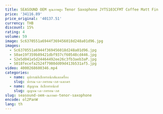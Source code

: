 ```yaml
---
title: SEASOUND OEM คุณภาพสูง Tenor Saxophone JYTS103CFMT Coffee Matt Finish พร้อม EB Tone
price: '34116.89'
price_original: '40137.51'
currency: THB
discount: 15%
rating: 4
volume: 59
image: Sc6370551a6944f369456018d248a01d96.jpg
images:
  - Sc6370551a6944f369456018d248a01d96.jpg
  - S0ae19f359b89421dbf937cf60548cd446.jpg
  - S2e5d041e5d24464492ee26c3fb3aeb3aP.jpg
  - S018fecefa2524f7980dd09d413b531af5.jpg
video: 4000268600346.mp4
categories:
  - name: อุปกรณ์อิเล็กทรอนิกส์และเครื่อง
    slug: ปกรณ-เล-กทรอน-กส-และเคร
  - name: สัญญาณ อิเล็กทรอนิกส์
    slug: ญญาณ-เล-กทรอน-กส
slug: seasound-oem-ณภาพส-tenor-saxophone
encode: ol2PanW
lang: th
---
```

  